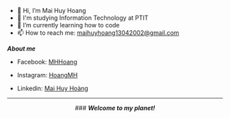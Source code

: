 - 👋 Hi, I’m Mai Huy Hoang
- 🏫 I'm studying Information Technology at PTIT
- 🌱 I’m currently learning how to code
- 📫 How to reach me: maihuyhoang13042002@gmail.com

***About me***

- Facebook: [MHHoang](https://www.facebook.com/HoangMH1304)

- Instagram: [HoangMH](https://www.instagram.com/mhhoang1304/)

- Linkedin: [Mai Huy Hoàng](https://www.linkedin.com/in/ho%C3%A0ng-mai-745b31146/)

---

<p align="center">
  ### <em><strong>Welcome to my planet!</strong></em>
</p>


<!---
HoangMH1304/HoangMH1304 is a ✨ special ✨ repository because its `README.md` (this file) appears on your GitHub profile.
You can click the Preview link to take a look at your changes.
--->
